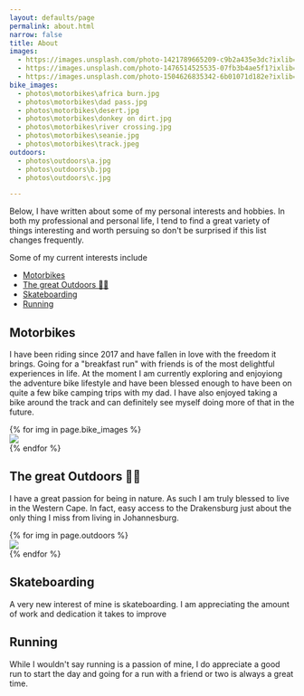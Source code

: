 ```yaml
---
layout: defaults/page
permalink: about.html
narrow: false
title: About 
images:
  - https://images.unsplash.com/photo-1421789665209-c9b2a435e3dc?ixlib=rb-0.3.5&ixid=eyJhcHBfaWQiOjEyMDd9&s=5b1016b885e7438c4633109d77368d4d&auto=format&fit=crop&w=1651&q=80
  - https://images.unsplash.com/photo-1476514525535-07fb3b4ae5f1?ixlib=rb-0.3.5&ixid=eyJhcHBfaWQiOjEyMDd9&s=468a8c18f5d811cf03c654b653b5089e&auto=format&fit=crop&w=1650&q=80
  - https://images.unsplash.com/photo-1504626835342-6b01071d182e?ixlib=rb-0.3.5&ixid=eyJhcHBfaWQiOjEyMDd9&s=975855d515c9d56352ee3bfe74287f2b&auto=format&fit=crop&w=1651&q=80
bike_images: 
  - photos\motorbikes\africa burn.jpg
  - photos\motorbikes\dad pass.jpg
  - photos\motorbikes\desert.jpg
  - photos\motorbikes\donkey on dirt.jpg
  - photos\motorbikes\river crossing.jpg
  - photos\motorbikes\seanie.jpg
  - photos\motorbikes\track.jpeg
outdoors:
  - photos\outdoors\a.jpg
  - photos\outdoors\b.jpg
  - photos\outdoors\c.jpg

---
```

Below, I have written about some of my personal interests and hobbies. In both my professional and personal life, I tend to find a great variety of things interesting and worth persuing so don't be surprised if this list changes frequently. 

Some of my current interests include
- [Motorbikes](#motorbikes)
- [The great Outdoors 🌳🌳](#the-great-outdoors-)
- [Skateboarding](#skateboarding)
- [Running](#running)


## Motorbikes
I have been riding since 2017 and have fallen in love with the freedom it brings. Going for a "breakfast run" with friends is of the most delightful experiences in life. At the moment I am currently exploring and enjoyiong the adventure bike lifestyle and have been blessed enough to have been on quite a few bike camping trips with my dad. I have also enjoyed taking a bike around the track and can definitely see myself doing more of that in the future. 

<div class="card-columns">
    {% for img in page.bike_images %}
    <div class="card" data-toggle="modal" data-target="#exampleModal" data-img="{{ img }}">
        <img class="card-img-top" src="{{ img }}" />
    </div>
    {% endfor %}
</div>



## The great Outdoors 🌳🌳
I have a great passion for being in nature. As such I am truly blessed to live in the Western Cape. In fact, easy access to the Drakensburg just about the only thing I miss from living in Johannesburg.
<div class="card-columns">
    {% for img in page.outdoors %}
    <div class="card" data-toggle="modal" data-target="#exampleModal" data-img="{{ img }}">
        <img class="card-img-top" src="{{ img }}" />
    </div>
    {% endfor %}
</div>

## Skateboarding
A very new interest of mine is skateboarding. I am appreciating the amount of work and dedication it takes to improve

## Running
While I wouldn't say running is a passion of mine, I do appreciate a good run to start the day and going for a run with a friend or two is always a great time.

